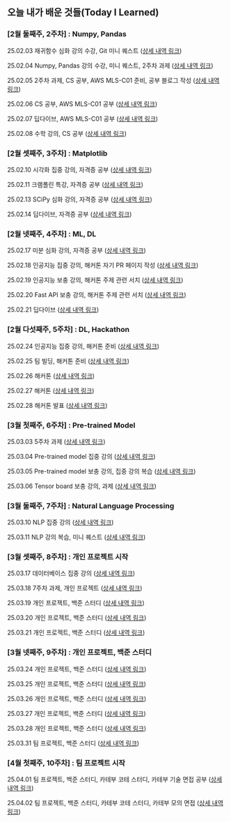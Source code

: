 ## 오늘 내가 배운 것들(Today I Learned)

### [2월 둘째주, 2주차] : Numpy, Pandas

25.02.03 재귀함수 심화 강의 수강, Git 미니 퀘스트 ([상세 내역 링크](https://github.com/100-hours-a-week/juny.lee-til/blob/main/Feb/2025-02-03.md))

25.02.04 Numpy, Pandas 강의 수강, 미니 퀘스트, 2주차 과제 ([상세 내역 링크](https://github.com/100-hours-a-week/juny.lee-til/blob/main/Feb/2025-02-04.md))

25.02.05 2주차 과제, CS 공부, AWS MLS-C01 준비, 공부 블로그 작성 ([상세 내역 링크](https://github.com/100-hours-a-week/juny.lee-til/blob/main/Feb/2025-02-05.md))

25.02.06 CS 공부, AWS MLS-C01 공부 ([상세 내역 링크](https://github.com/100-hours-a-week/juny.lee-til/blob/main/Feb/2025-02-06.md))

25.02.07 딥다이브, AWS MLS-C01 공부 ([상세 내역 링크](https://github.com/100-hours-a-week/juny.lee-til/blob/main/Feb/2025-02-07.md))

25.02.08 수학 강의, CS 공부 ([상세 내역 링크](https://github.com/100-hours-a-week/juny.lee-til/blob/main/Feb/2025-02-08.md))

### [2월 셋째주, 3주차] : Matplotlib

25.02.10 시각화 집중 강의, 자격증 공부 ([상세 내역 링크](https://github.com/100-hours-a-week/juny.lee-til/blob/main/Feb/2025-02-10.md))

25.02.11 크램폴린 특강, 자격증 공부 ([상세 내역 링크](https://github.com/100-hours-a-week/juny.lee-til/blob/main/Feb/2025-02-11.md))

25.02.13 SCiPy 심화 강의, 자격증 공부 ([상세 내역 링크](https://github.com/100-hours-a-week/juny.lee-til/blob/main/Feb/2025-02-13.md))

25.02.14 딥다이브, 자격증 공부 ([상세 내역 링크](https://github.com/100-hours-a-week/juny.lee-til/blob/main/Feb/2025-02-14.md))

### [2월 넷째주, 4주차] : ML, DL

25.02.17 미분 심화 강의, 자격증 공부 ([상세 내역 링크](https://github.com/100-hours-a-week/juny.lee-til/blob/main/Feb/2025-02-17.md))

25.02.18 인공지능 집중 강의, 해커톤 자기 PR 페이지 작성 ([상세 내역 링크](https://github.com/100-hours-a-week/juny.lee-til/blob/main/Feb/2025-02-18.md))

25.02.19 인공지능 보충 강의, 해커톤 주제 관련 서치 ([상세 내역 링크](https://github.com/100-hours-a-week/juny.lee-til/blob/main/Feb/2025-02-19.md))

25.02.20 Fast API 보충 강의, 해커톤 주제 관련 서치 ([상세 내역 링크](https://github.com/100-hours-a-week/juny.lee-til/blob/main/Feb/2025-02-20.md))

25.02.21 딥다이브 ([상세 내역 링크](https://github.com/100-hours-a-week/juny.lee-til/blob/main/Feb/2025-02-21.md))

### [2월 다섯째주, 5주차] : DL, Hackathon

25.02.24 인공지능 집중 강의, 해커톤 준비 ([상세 내역 링크](https://github.com/100-hours-a-week/juny.lee-til/blob/main/Feb/2025-02-24.md))

25.02.25 팀 빌딩, 해커톤 준비 ([상세 내역 링크](https://github.com/100-hours-a-week/juny.lee-til/blob/main/Feb/2025-02-25.md))

25.02.26 해커톤 ([상세 내역 링크](https://github.com/100-hours-a-week/juny.lee-til/blob/main/Feb/2025-02-26.md))

25.02.27 해커톤 ([상세 내역 링크](https://github.com/100-hours-a-week/juny.lee-til/blob/main/Feb/2025-02-27.md))

25.02.28 해커톤 발표 ([상세 내역 링크](https://github.com/100-hours-a-week/juny.lee-til/blob/main/Feb/2025-02-28.md))

### [3월 첫째주, 6주차] : Pre-trained Model

25.03.03 5주차 과제 ([상세 내역 링크](https://github.com/100-hours-a-week/juny.lee-til/blob/main/Mar/2025-03-03.md))

25.03.04 Pre-trained model 집중 강의 ([상세 내역 링크](https://github.com/100-hours-a-week/juny.lee-til/blob/main/Mar/2025-03-04.md))

25.03.05 Pre-trained model 보충 강의, 집중 강의 복습 ([상세 내역 링크](https://github.com/100-hours-a-week/juny.lee-til/blob/main/Mar/2025-03-05.md))

25.03.06 Tensor board 보충 강의, 과제 ([상세 내역 링크](https://github.com/100-hours-a-week/juny.lee-til/blob/main/Mar/2025-03-06.md))

### [3월 둘째주, 7주차] : Natural Language Processing

25.03.10 NLP 집중 강의 ([상세 내역 링크](https://github.com/100-hours-a-week/juny.lee-til/blob/main/Mar/2025-03-10.md))

25.03.11 NLP 강의 복습, 미니 퀘스트 ([상세 내역 링크](https://github.com/100-hours-a-week/juny.lee-til/blob/main/Mar/2025-03-11.md))

### [3월 셋째주, 8주차] : 개인 프로젝트 시작

25.03.17 데이터베이스 집중 강의 ([상세 내역 링크](https://github.com/100-hours-a-week/juny.lee-til/blob/main/Mar/2025-03-17.md))

25.03.18 7주차 과제, 개인 프로젝트 ([상세 내역 링크](https://github.com/100-hours-a-week/juny.lee-til/blob/main/Mar/2025-03-18.md))

25.03.19 개인 프로젝트, 백준 스터디 ([상세 내역 링크](https://github.com/100-hours-a-week/juny.lee-til/blob/main/Mar/2025-03-19.md))

25.03.20 개인 프로젝트, 백준 스터디 ([상세 내역 링크](https://github.com/100-hours-a-week/juny.lee-til/blob/main/Mar/2025-03-20.md))

25.03.21 개인 프로젝트, 백준 스터디 ([상세 내역 링크](https://github.com/100-hours-a-week/juny.lee-til/blob/main/Mar/2025-03-21.md))

### [3월 넷째주, 9주차] : 개인 프로젝트, 백준 스터디

25.03.24 개인 프로젝트, 백준 스터디 ([상세 내역 링크](https://github.com/100-hours-a-week/juny.lee-til/blob/main/Mar/2025-03-24.md))

25.03.25 개인 프로젝트, 백준 스터디 ([상세 내역 링크](https://github.com/100-hours-a-week/juny.lee-til/blob/main/Mar/2025-03-25.md))

25.03.26 개인 프로젝트, 백준 스터디 ([상세 내역 링크](https://github.com/100-hours-a-week/juny.lee-til/blob/main/Mar/2025-03-26.md))

25.03.27 개인 프로젝트, 백준 스터디 ([상세 내역 링크](https://github.com/100-hours-a-week/juny.lee-til/blob/main/Mar/2025-03-27.md))

25.03.28 개인 프로젝트, 백준 스터디 ([상세 내역 링크](https://github.com/100-hours-a-week/juny.lee-til/blob/main/Mar/2025-03-28.md))

25.03.31 팀 프로젝트, 백준 스터디 ([상세 내역 링크](https://github.com/100-hours-a-week/juny.lee-til/blob/main/Mar/2025-03-31.md))

### [4월 첫째주, 10주차] : 팀 프로젝트 시작

25.04.01 팀 프로젝트, 백준 스터디, 카테부 코테 스터디, 카테부 기술 면접 공부 ([상세 내역 링크](https://github.com/100-hours-a-week/juny.lee-til/blob/main/Mar/2025-04-01.md))

25.04.02 팀 프로젝트, 백준 스터디, 카테부 코테 스터디, 카테부 모의 면접 ([상세 내역 링크](https://github.com/100-hours-a-week/juny.lee-til/blob/main/Mar/2025-04-02.md))
